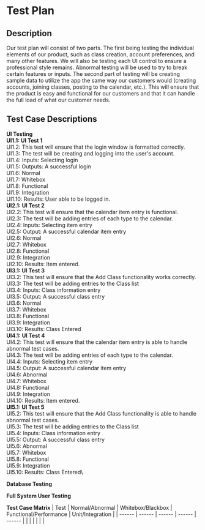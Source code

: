 # Test Plan
## Description

Our test plan will consist of two parts. The first being testing the individual elements of our product, such as class creation, account preferences, and many other features. We will also be testing each UI control to ensure a professional style remains. Abnormal testing will be used to try to break certain features or inputs. The second part of testing will  be creating sample data to utilize the app the same way our customers would (creating accounts, joining classes, posting to the calendar, etc.). This will ensure that the product is easy and functional for our customers and that it can handle the full load of what our customer needs. 

## Test Case Descriptions

**UI Testing**\
**UI1.1: UI Test 1**\
UI1.2: This test will ensure that the login window is formatted correctly.\
UI1.3: The test will be creating and logging into the user's account.\
UI1.4: Inputs: Selecting login\
UI1.5: Outputs: A successful login\
UI1.6: Normal\
UI1.7: Whitebox\
UI1.8: Functional\
UI1.9: Integration\
UI1.10: Results: User able to be logged in.\
**UI2.1: UI Test 2**\
UI2.2: This test will ensure that the calendar item entry is functional.\
UI2.3: The test will be adding entries of each type to the calendar.\
UI2.4: Inputs: Selecting item entry\
UI2.5: Output: A successful calendar item entry\
UI2.6: Normal\
UI2.7: Whitebox\
UI2.8: Functional\
UI2.9: Integration\
UI2.10: Results: Item entered.\
**UI3.1: UI Test 3**\
UI3.2: This test will ensure that the Add Class functionality works correctly.\
UI3.3: The test will be adding entries to the Class list\
UI3.4: Inputs: Class information entry \
UI3.5: Output: A successful class entry\
UI3.6: Normal\
UI3.7: Whitebox\
UI3.8: Functional\
UI3.9: Integration\
UI3.10: Results: Class Entered\
**UI4.1: UI Test 4**\
UI4.2: This test will ensure that the calendar item entry is able to handle abnormal test cases.\
UI4.3: The test will be adding entries of each type to the calendar.\
UI4.4: Inputs: Selecting item entry\
UI4.5: Output: A successful calendar item entry\
UI4.6: Abnormal\
UI4.7: Whitebox\
UI4.8: Functional\
UI4.9: Integration\
UI4.10: Results: Item entered.\
**UI5.1: UI Test 5**\
UI5.2: This test will ensure that the Add Class functionality is able to handle abnormal test cases.\
UI5.3: The test will be adding entries to the Class list\
UI5.4: Inputs: Class information entry\
UI5.5: Output: A successful class entry\
UI5.6: Abnormal\
UI5.7: Whitebox\
UI5.8: Functional\
UI5.9: Integration\
UI5.10: Results: Class Entered\


**Database Testing**


**Full System User Testing**


**Test Case Matrix**
| Test | Normal/Abnormal | Whitebox/Blackbox | Functional/Performance | Unit/Integration |
| ------ | ------ | ------ | ------ | ------ |
|  |  |
|  |  |
